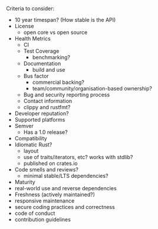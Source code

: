 Criteria to consider:

- 10 year timespan? (How stable is the API)
- License
    - open core vs open source
- Health Metrics
    - CI
    - Test Coverage
        - benchmarking?
    - Documentation
        - build and use 
    - Bus factor
        - commercial backing?
        - team/community/organisation-based ownership?
    - Bug and security reporting process
    - Contact information
    - clippy and rustfmt?
- Developer reputation?
- Supported platforms
- Semver
    - Has a 1.0 release?
- Compatibility
- Idiomatic Rust?
    - layout
    - use of traits/iterators, etc? works with stdlib?
    - published on crates.io
- Code smells and reviews?
    - minimal stable/LTS dependencies?
- Maturity
- real-world use and reverse dependencies
- Freshness (actively maintained?)
- responsive maintenance
- secure coding practices and correctness
- code of conduct
- contribution guidelines

